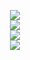 <p align="center">
  <img src="https://i.ibb.co/LrsPLfF/20230913-213915-0000.png"><br>
  <img src="https://img.shields.io/badge/build-NREZ-green?style=for-the-badge&logo=dependabot&logoColor=white&label=No%20Root%20Enchancer%20ZmodX%20&labelColor=grey"><br>
  <img src="https://img.shields.io/static/v1?label=Author&color=green&message=BAKOL KOPI &logo=Acclaim&logoColor=white&style=for-the-badge"><br>
  <img src="https://img.shields.io/badge/build-%40ZmodX-green?style=for-the-badge&logo=telegram&logoColor=white&label=Telegram&labelColor=grey"><br>
</p>
